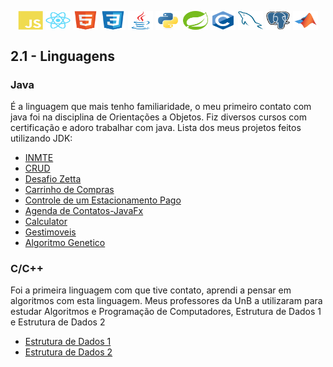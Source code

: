 ##
<div style="display: inline_block" align="center"><br>
  <img align="center" alt="Judeu-Js" height="30" width="40" src="https://raw.githubusercontent.com/devicons/devicon/master/icons/javascript/javascript-plain.svg">
  <img align="center" alt="Judeu-React" height="30" width="40" src="https://raw.githubusercontent.com/devicons/devicon/master/icons/react/react-original.svg">
  <img align="center" alt="Judeu-HTML" height="30" width="40" src="https://raw.githubusercontent.com/devicons/devicon/master/icons/html5/html5-original.svg">
  <img align="center" alt="Judeu-CSS" height="30" width="40" src="https://raw.githubusercontent.com/devicons/devicon/master/icons/css3/css3-original.svg">
  <img align="center" alt="Judeu-Java" height="30" width="40" src="https://raw.githubusercontent.com/devicons/devicon/master/icons/java/java-original.svg">
  <img align="center" alt="Judeu-Python" height="30" width="40" src="https://raw.githubusercontent.com/devicons/devicon/master/icons/python/python-original.svg">
  <img align="center" alt="Judeu-Spring" height="30" width="40" src="https://raw.githubusercontent.com/devicons/devicon/master/icons/spring/spring-original.svg">
  <img align="center" alt="Judeu-C" height="30" width="40" src="https://raw.githubusercontent.com/devicons/devicon/master/icons/c/c-original.svg">
  <img align="center" alt="Judeu-Mysql" height="30" width="40" src="https://raw.githubusercontent.com/devicons/devicon/master/icons/mysql/mysql-original.svg">
   <img align="center" alt="Judeu-Mysql" height="30" width="40" src="https://raw.githubusercontent.com/devicons/devicon/master/icons/postgresql/postgresql-original.svg">
   <img align="center" alt="Judeu-Mysql" height="30" width="40" src="https://raw.githubusercontent.com/devicons/devicon/master/icons/matlab/matlab-original.svg">
 </div> 
 
## 2.1 - Linguagens 

### Java
  É a linguagem que mais tenho familiaridade, o meu primeiro contato com java foi na disciplina de Orientações a Objetos. Fiz diversos cursos com certificação e adoro trabalhar com java.
 Lista dos meus projetos feitos utilizando JDK:
<ul>
<li><a href="https://github.com/lramon2001/INMTE">INMTE</a></li>
<li><a href="https://github.com/lramon2001/CRUD">CRUD</a></li>
<li><a href="https://github.com/lramon2001/DesafioZetta">Desafio Zetta</a></li>
<li><a href="https://github.com/lramon2001/CarrinhoDeCompras">Carrinho de Compras</a></li>
<li><a href="https://github.com/lramon2001/ControleEstacionamentoPago">Controle de um Estacionamento Pago</a></li>
<li><a href="https://github.com/lramon2001/Agenda-de-Contatos-JavaFX">Agenda de Contatos-JavaFx</a></li>
<li><a href="https://github.com/lramon2001/Calculator">Calculator</a></li>
<li><a href="https://github.com/lramon2001/GestImoveis-Corretores">Gestimoveis</a></li>
<li><a href="https://github.com/lramon2001/Algoritmo-Genetico-UnB">Algoritmo Genetico</a></li>
</ul>
<tr>

 ### C/C++
 
  Foi a primeira linguagem com que tive contato, aprendi a pensar em algoritmos com esta linguagem. Meus professores da UnB a utilizaram para estudar Algoritmos e Programação de Computadores, Estrutura de Dados 1 e Estrutura de Dados 2
<ul>
  <li><a href="https://github.com/lramon2001/EDA1_FGA_UnB">Estrutura de Dados 1</a></li>
  <li><a href="https://github.com/lramon2001/EDA2_FGA_UnB">Estrutura de Dados 2</a></li>
</ul>
